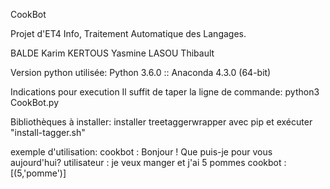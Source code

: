 CookBot

Projet d'ET4 Info, Traitement Automatique des Langages. 

BALDE Karim
KERTOUS Yasmine
LASOU Thibault

Version python utilisée:
 Python 3.6.0 :: Anaconda 4.3.0 (64-bit)

Indications pour execution Il suffit de taper la ligne de commande:
 python3 CookBot.py

Bibliothèques à installer:
installer treetaggerwrapper avec pip et exécuter "install-tagger.sh"

exemple d'utilisation:
cookbot : Bonjour ! Que puis-je pour vous aujourd'hui?
utilisateur : je veux manger et j'ai 5 pommes
cookbot :[(5,'pomme')]

